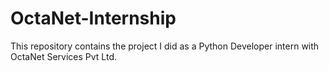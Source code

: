 # OctaNet-Internship
This repository contains the project I did as a Python Developer intern with OctaNet Services Pvt Ltd.
